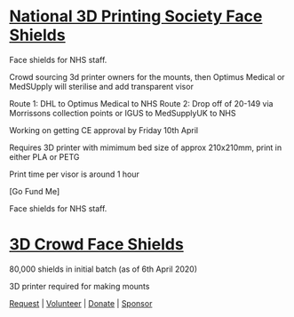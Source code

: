 # [National 3D Printing Society Face Shields](https://national3dprintingsociety.co.uk/) 

Face shields for NHS staff.

Crowd sourcing 3d printer owners for the mounts, then Optimus Medical or MedSUpply will sterilise and add transparent visor

Route 1: DHL to Optimus Medical to NHS
Route 2: Drop off of 20-149 via Morrissons collection points or IGUS to MedSupplyUK to NHS

Working on getting CE approval by Friday 10th April

Requires 3D printer with mimimum bed size of approx 210x210mm, print in either PLA or PETG

Print time per visor is around 1 hour

[Go Fund Me]

Face shields for NHS staff.


# [3D Crowd Face Shields](https://www.3dcrowd.uk/)

80,000 shields in initial batch (as of 6th April 2020)

3D printer required for making mounts

[Request](https://docs.google.com/forms/d/e/1FAIpQLSd7XKkSIiTqiWeLM1oe92ROh_jgsZWp_Q8cKpnk_iZvdmsnUQ/viewform) | [Volunteer](https://docs.google.com/forms/d/e/1FAIpQLScNRsoECLifQX_j34ug8FHrFj7qbzHs5UX2pridDP7lKG3oXg/viewform) | [Donate](https://www.gofundme.com/f/3dcrowd-emergency-3d-printed-face-shields) | [Sponsor](mailto:sponsors@3dcrowd.uk)
